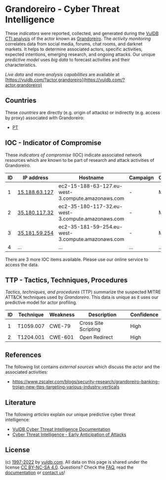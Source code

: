 # Grandoreiro - Cyber Threat Intelligence

These _indicators_ were reported, collected, and generated during the [VulDB CTI analysis](https://vuldb.com/?kb.cti) of the actor known as [Grandoreiro](https://vuldb.com/?actor.grandoreiro). The _activity monitoring_ correlates data from social media, forums, chat rooms, and darknet markets. It helps to determine associated actors, specific activities, expected intentions, emerging research, and ongoing attacks. Our unique _predictive model_ uses _big data_ to forecast activities and their characteristics.

_Live data_ and more _analysis capabilities_ are available at [https://vuldb.com/?actor.grandoreiro](https://vuldb.com/?actor.grandoreiro)

## Countries

These _countries_ are directly (e.g. origin of attacks) or indirectly (e.g. access by proxy) associated with Grandoreiro:

* [PT](https://vuldb.com/?country.pt)

## IOC - Indicator of Compromise

These _indicators of compromise_ (IOC) indicate associated network resources which are known to be part of research and attack activities of Grandoreiro.

ID | IP address | Hostname | Campaign | Confidence
-- | ---------- | -------- | -------- | ----------
1 | [15.188.63.127](https://vuldb.com/?ip.15.188.63.127) | ec2-15-188-63-127.eu-west-3.compute.amazonaws.com | - | Medium
2 | [35.180.117.32](https://vuldb.com/?ip.35.180.117.32) | ec2-35-180-117-32.eu-west-3.compute.amazonaws.com | - | Medium
3 | [35.181.59.254](https://vuldb.com/?ip.35.181.59.254) | ec2-35-181-59-254.eu-west-3.compute.amazonaws.com | - | Medium
4 | ... | ... | ... | ...

There are 3 more IOC items available. Please use our online service to access the data.

## TTP - Tactics, Techniques, Procedures

_Tactics, techniques, and procedures_ (TTP) summarize the suspected MITRE ATT&CK techniques used by _Grandoreiro_. This data is unique as it uses our predictive model for actor profiling.

ID | Technique | Weakness | Description | Confidence
-- | --------- | -------- | ----------- | ----------
1 | T1059.007 | CWE-79 | Cross Site Scripting | High
2 | T1204.001 | CWE-601 | Open Redirect | High

## References

The following list contains _external sources_ which discuss the actor and the associated activities:

* https://www.zscaler.com/blogs/security-research/grandoreiro-banking-trojan-new-ttps-targeting-various-industry-verticals

## Literature

The following _articles_ explain our unique predictive cyber threat intelligence:

* [VulDB Cyber Threat Intelligence Documentation](https://vuldb.com/?kb.cti)
* [Cyber Threat Intelligence - Early Anticipation of Attacks](https://www.scip.ch/en/?labs.20201022)

## License

(c) [1997-2022](https://vuldb.com/?kb.changelog) by [vuldb.com](https://vuldb.com/?kb.about). All data on this page is shared under the license [CC BY-NC-SA 4.0](https://creativecommons.org/licenses/by-nc-sa/4.0/). Questions? Check the [FAQ](https://vuldb.com/?kb.faq), read the [documentation](https://vuldb.com/?kb) or [contact us](https://vuldb.com/?contact)!
